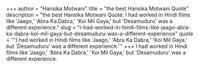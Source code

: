 +++
author = "Hansika Motwani"
title = "the best Hansika Motwani Quote"
description = "the best Hansika Motwani Quote: I had worked in Hindi films like 'Jaago,' 'Abra Ka Dabra,' 'Koi Mil Gaya,' but 'Desamuduru' was a different experience."
slug = "i-had-worked-in-hindi-films-like-jaago-abra-ka-dabra-koi-mil-gaya-but-desamuduru-was-a-different-experience"
quote = '''I had worked in Hindi films like 'Jaago,' 'Abra Ka Dabra,' 'Koi Mil Gaya,' but 'Desamuduru' was a different experience.'''
+++
I had worked in Hindi films like 'Jaago,' 'Abra Ka Dabra,' 'Koi Mil Gaya,' but 'Desamuduru' was a different experience.
